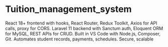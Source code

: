 # Tuition_management_system
 React 18+ frontend with hooks, React Router, Redux Toolkit, Axios for API calls, proxy for CORS. Laravel 11 backend with Sanctum auth, Eloquent ORM for MySQL, REST APIs for CRUD. Built in VS Code with Node.js, Composer, Git. Automates student records, payments, schedules. Secure, scalable
